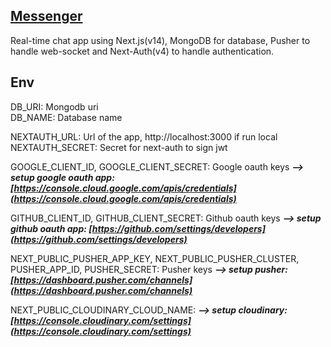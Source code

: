 ## [Messenger](https://bigbruhh-messenger.vercel.app/)  

Real-time chat app using Next.js(v14), MongoDB for database, Pusher to handle web-socket and Next-Auth(v4) to handle authentication.  

## Env  

DB_URI: Mongodb uri   
DB_NAME: Database name  

NEXTAUTH_URL: Url of the app, http://localhost:3000 if run local  
NEXTAUTH_SECRET: Secret for next-auth to sign jwt  

GOOGLE_CLIENT_ID, GOOGLE_CLIENT_SECRET: Google oauth keys **_--> setup google oauth app: [https://console.cloud.google.com/apis/credentials](https://console.cloud.google.com/apis/credentials)_**  

GITHUB_CLIENT_ID, GITHUB_CLIENT_SECRET: Github oauth keys 
**_--> setup github oauth app: [https://github.com/settings/developers](https://github.com/settings/developers)_**  

NEXT_PUBLIC_PUSHER_APP_KEY, NEXT_PUBLIC_PUSHER_CLUSTER, PUSHER_APP_ID, PUSHER_SECRET: Pusher keys **_--> setup pusher: [https://dashboard.pusher.com/channels](https://dashboard.pusher.com/channels)_**  

NEXT_PUBLIC_CLOUDINARY_CLOUD_NAME: **_--> setup cloudinary: [https://console.cloudinary.com/settings](https://console.cloudinary.com/settings)_**  